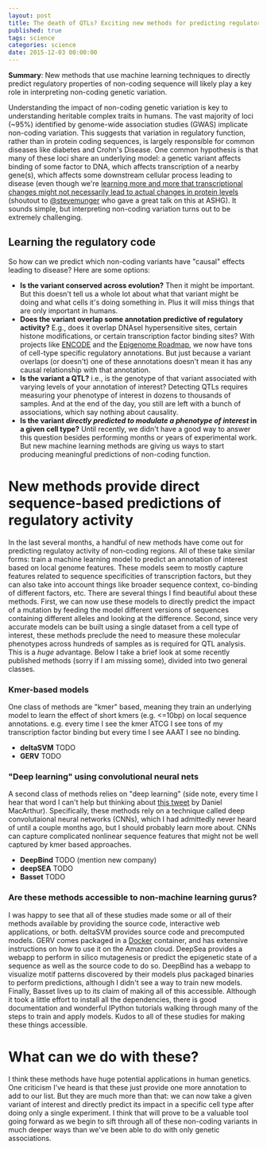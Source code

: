 ```yaml
---
layout: post
title: The death of QTLs? Exciting new methods for predicting regulatory function
published: true
tags: science
categories: science
date: 2015-12-03 00:00:00
---
```


**Summary**: New methods that use machine learning techniques to directly predict regulatory properties of non-coding sequence will likely play a key role in interpreting non-coding genetic variation. 

Understanding the impact of non-coding genetic variation is key to understanding heritable complex traits in humans. The vast majority of loci (~95%) identified by genome-wide association studies (GWAS) implicate non-coding variation. This suggests that variation in regulatory function, rather than in protein coding sequences, is largely responsible for common diseases like diabetes and Crohn's Disease. One common hypothesis is that many of these loci share an underlying model: a genetic variant affects binding of some factor to DNA, which affects transcription of a nearby gene(s), which affects some downstream cellular process leading to disease (even though we're [learning more and more that transcriptional changes might not necessarily lead to actual changes in protein levels](https://speakerdeck.com/stevemunger) (shoutout to [@stevemunger](https://twitter.com/stevemunger) who gave a great talk on this at ASHG). It sounds simple, but interpreting non-coding variation turns out to be extremely challenging.

## Learning the regulatory code
So how can we predict which non-coding variants have "causal" effects leading to disease? Here are some options:

* **Is the variant conserved across evolution?** Then it might be important. But this doesn't tell us a whole lot about what that variant might be doing and what cells it's doing something in. Plus it will miss things that are only important in humans.
* **Does the variant overlap some annotation predictive of regulatory activity?** E.g., does it overlap DNAseI hypersensitive sites, certain histone modifications, or certain transcription factor binding sites? With projects like [ENCODE](https://www.encodeproject.org/) and the [Epigenome Roadmap](http://www.roadmapepigenomics.org/), we now have tons of cell-type specific regulatory annotations. But just because a variant overlaps (or doesn't) one of these annotations doesn't mean it has any causal relationship with that annotation.
* **Is the variant a QTL?** i.e., is the genotype of that variant associated with varying levels of your annotation of interest? Detecting QTLs requires measuring your phenotype of interest in dozens to thousands of samples. And at the end of the day, you still are left with a bunch of associations, which say nothing about causality.
* **Is the variant *directly predicted to modulate a phenotype of interest* in a given cell type?** Until recently, we didn't have a good way to answer this question besides performing months or years of experimental work. But new machine learning methods are giving us ways to start producing meaningful predictions of non-coding function.

# New methods provide direct sequence-based predictions of regulatory activity
In the last several months, a handful of new methods have come out for predicting regulatoy activity of non-coding regions. All of these take similar forms: train a machine learning model to predict an annotation of interest based on local genome features. These models seem to mostly capture features related to sequence specificities of transcription factors, but they can also take into account things like broader sequence context, co-binding of different factors, etc. There are several things I find beautiful about these methods. First, we can now use these models to directly predict the impact of a mutation by feeding the model different versions of sequences containing different alleles and looking at the difference. Second, since very accurate models can be built using a single dataset from a cell type of interest, these methods preclude the need to measure these molecular phenotypes across hundreds of samples as is required for QTL analysis. This is a *huge* advantage. Below I take a brief look at some recently published methods (sorry if I am missing some), divided into two general classes.

### Kmer-based models

One class of methods are "kmer" based, meaning they train an underlying model to learn the effect of short kmers (e.g. <=10bp) on local sequence annotations. e.g. every time I see the kmer ATCG I see tons of my transcription factor binding but every time I see AAAT I see no binding.

* **deltaSVM** TODO
* **GERV** TODO

### "Deep learning" using convolutional neural nets
A second class of methods relies on "deep learning" (side note, every time I hear that word I can't help but thinking about [this tweet](https://twitter.com/dgmacarthur/status/654922513009405952) by Daniel MacArthur). Specifically, these methods rely on a technique called deep convolutaional neural networks (CNNs), which I had admittedly never heard of until a couple months ago, but I should probably learn more about. CNNs can capture complicated nonlinear sequence features that might not be well captured by kmer based approaches.

* **DeepBind** TODO
(mention new company)
* **deepSEA** TODO
* **Basset** TODO

### Are these methods accessible to non-machine learning gurus?
I was happy to see that all of these studies made some or all of their methods available by providing the source code, interactive web applications, or both. deltaSVM provides source code and precomputed models. GERV comes packaged in a [Docker](www.docker.com) container, and has extensive instructions on how to use it on the Amazon cloud. DeepSea provides a webapp to perform in silico mutagenesis or predict the epigenetic state of a sequence as well as the source code to do so. DeepBind has a webapp to visualize motif patterns discovered by their models plus packaged binaries to perform predictions, although I didn't see a way to train new models. Finally, Basset lives up to its claim of making all of this accessible. Although it took a little effort to install all the dependencies, there is good documentation and wonderful IPython tutorials walking through many of the steps to train and apply models. Kudos to all of these studies for making these things accessible.

# What can we do with these?
I think these methods have huge potential applications in human genetics. One criticism I've heard is that these just provide one more annotation to add to our list. But they are much more than that: we can now take a given variant of interest and directly predict its impact in a specific cell type  after doing only a single experiment. I think that will prove to be a valuable tool going forward as we begin to sift through all of these non-coding variants in much deeper ways than we've been able to do with only genetic associations.
